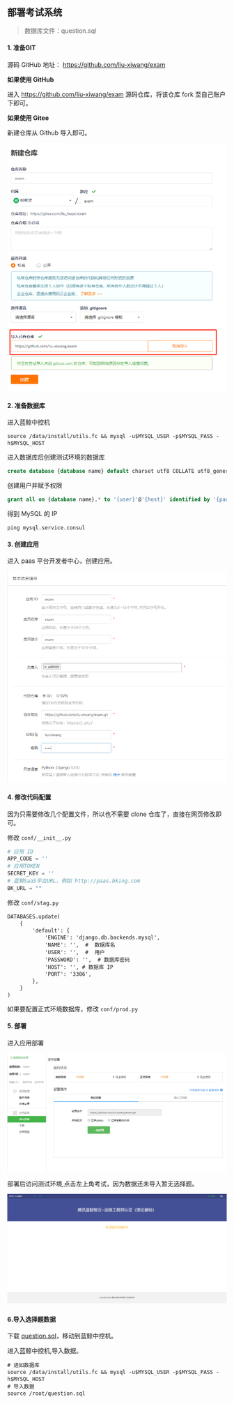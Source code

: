 ## 部署考试系统

> 数据库文件：question.sql

#### 1. 准备GIT

源码 GitHub 地址： https://github.com/liu-xiwang/exam 

**如果使用 GitHub**

进入  https://github.com/liu-xiwang/exam 源码仓库，将该仓库 fork 至自己账户下即可。

**如果使用 Gitee**

新建仓库从 Github 导入即可。

![](./assets/012.png)



#### 2. 准备数据库

进入蓝鲸中控机

```shell
source /data/install/utils.fc && mysql -u$MYSQL_USER -p$MYSQL_PASS -h$MYSQL_HOST
```

进入数据库后创建测试环境的数据库

```sql
create database {database name} default charset utf8 COLLATE utf8_general_ci;
```

创建用户并赋予权限  

```sql
grant all on {database name}.* to '{user}'@'{host}' identified by '{paasword}' 
```

得到 MySQL 的 IP

```
ping mysql.service.consul
```

#### 3. 创建应用

进入 paas 平台开发者中心，创建应用。

![](./assets/013.png)

#### 4. 修改代码配置

因为只需要修改几个配置文件，所以也不需要 clone 仓库了，直接在网页修改即可。

修改 `conf/__init__.py`

```python
# 应用 ID
APP_CODE = ''
# 应用TOKEN 
SECRET_KEY = ''
# 蓝鲸SaaS平台URL，例如 http://paas.bking.com
BK_URL = ""
```

修改 `conf/stag.py`

```
DATABASES.update(
    {
        'default': {
            'ENGINE': 'django.db.backends.mysql',
            'NAME': '',  #  数据库名
            'USER': '',  #  用户
            'PASSWORD': '',  # 数据库密码
            'HOST': '', # 数据库 IP
            'PORT': '3306',
        },
    }
)
```

如果要配置正式环境数据库，修改 `conf/prod.py`

#### 5. 部署

进入应用部署

![](./assets/014.png)

部署后访问测试环境,点击左上角考试，因为数据还未导入暂无选择题。

![](./assets/015.png)



#### 6.导入选择题数据

下载 [question.sql](./question.sql)，移动到蓝鲸中控机。

进入蓝鲸中控机,导入数据。

```
# 进如数据库
source /data/install/utils.fc && mysql -u$MYSQL_USER -p$MYSQL_PASS -h$MYSQL_HOST 
# 导入数据
source /root/question.sql
```



